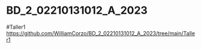 # BD_2_02210131012_A_2023

#Taller1
https://github.com/WilliamCorzo/BD_2_02210131012_A_2023/tree/main/Taller1
